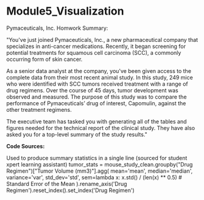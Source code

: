 # Module5_Visualization

Pymaceuticals, Inc. Homwork Summary:

"You've just joined Pymaceuticals, Inc., a new pharmaceutical company that specializes in anti-cancer medications. Recently, it began screening for potential treatments for squamous cell carcinoma (SCC), a commonly occurring form of skin cancer.

As a senior data analyst at the company, you've been given access to the complete data from their most recent animal study. In this study, 249 mice who were identified with SCC tumors received treatment with a range of drug regimens. Over the course of 45 days, tumor development was observed and measured. The purpose of this study was to compare the performance of Pymaceuticals’ drug of interest, Capomulin, against the other treatment regimens.

The executive team has tasked you with generating all of the tables and figures needed for the technical report of the clinical study. They have also asked you for a top-level summary of the study results."


**Code Sources:**

Used to produce summary statistics in a single line (sourced for student xpert learning assistant)
tumor_stats = mouse_study_clean.groupby("Drug Regimen")["Tumor Volume (mm3)"].agg(
    mean='mean',
    median='median',
    variance='var',
    std_dev='std',
    sem=lambda x: x.std() / (len(x) ** 0.5)  # Standard Error of the Mean
).rename_axis('Drug Regimen').reset_index().set_index('Drug Regimen')


  
